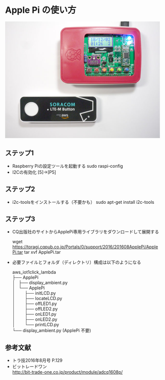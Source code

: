 # Apple Pi の使い方

![Apple Pi 接続例](ApplePi.jpg)

## ステップ1

* Raspberry Piの設定ツールを起動する
	sudo raspi-config
* I2Cの有効化 [5]→[P5]

## ステップ2

* i2c-toolsをインストールする（不要かも）
	sudo apt-get install i2c-tools

## ステップ3

* CQ出版社のサイトからApplePi専用ライブラリをダウンロードして展開する

	wget https://toragi.cqpub.co.jp/Portals/0/support/2016/201608ApplePi/ApplePi.tar
	tar xvf ApplePi.tar

* 必要ファイルとフォルダ（ディレクトリ）構成は以下のようになる

	aws_iot1click_lambda  
	├── ApplePi  
	│   ├── display_ambient.py  
	│   └── ApplePi  
	│        ├── initLCD.py  
	│        ├── locateLCD.py  
	│        ├── offLED1.py  
	│        ├── offLED2.py  
	│        ├── onLED1.py  
	│        ├── onLED2.py  
	│        └── printLCD.py  
	└── display_ambient.py (ApplePi 不要)  

## 参考文献
* トラ技2016年8月号 P.129
* ビットレードワン  
http://bit-trade-one.co.jp/product/module/adcq1608p/
